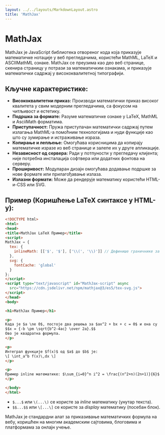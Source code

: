 ```yaml
---
layout: ../../layouts/MarkdownLayout.astro
title: 'MathJax' 
---
```

# MathJax

MathJax је JavaScript библиотека отвореног кода која приказује математичке нотације у веб прегледачима, користећи MathML, LaTeX и ASCIIMathML ознаке. MathJax се преузима као део веб странице, скенира страницу у потрази за математичким ознакама, и приказује математички садржај у висококвалитетној типографији.

## Кључне карактеристике:

*   **Висококвалитетни приказ:** Производи математички приказ високог квалитета у свим модерним прегледачима, са фокусом на читљивост и естетику.
*   **Подршка за формате:** Разуме математичке ознаке у LaTeX, MathML и AsciiMath форматима.
*   **Приступачност:** Пружа приступачан математички садржај путем излагања MathML-а помоћним технологијама и нуди функције као што су зумирање и истраживање израза.
*   **Копирање и лепљење:** Омогућава корисницима да копирају математичке изразе из веб странице и залепе их у друге апликације.
*   **Независност од сервера:** Ради у потпуности у прегледачу клијента; није потребна инсталација софтвера или додатних фонтова на серверу.
*   **Проширивост:** Модуларан дизајн омогућава додавање подршке за нове формате или прилагођавање излаза.
*   **Излазни формати:** Може да рендерује математику користећи HTML-и-CSS или SVG.

## Пример (Коришћење LaTeX синтаксе у HTML-у):

```html
<!DOCTYPE html>
<html>
<head>
<title>MathJax LaTeX Пример</title>
<script>
MathJax = {
  tex: {
    inlineMath: [['$', '$'], ['\\(', '\\)']] // Дефинише граничнике за inline математику
  },
  svg: {
    fontCache: 'global'
  }
};
</script>
<script type="text/javascript" id="MathJax-script" async
  src="https://cdn.jsdelivr.net/npm/mathjax@3/es5/tex-svg.js">
</script>
</head>
<body>

<h1>MathJax Пример</h1>

<p>
Када је $a \ne 0$, постоје два решења за $ax^2 + bx + c = 0$ и она су
$$x = {-b \pm \sqrt{b^2-4ac} \over 2a}.$$
Ово је квадратна формула.
</p>

<p>
Интеграл функције $f(x)$ од $a$ до $b$ је:
\[ \int_a^b f(x)\,dx \]
</p>

<p>
Пример inline математике: $\sum_{i=0}^n i^2 = \frac{(n^2+n)(2n+1)}{6}$
</p>

</body>
</html>
```
*   `$...$` или `\(...\)` се користе за *inline* математику (унутар текста).
*   `$$...$$` или `\[...\]` се користе за *display* математику (посебан блок).

MathJax је стандардни алат за приказивање математичких формула на вебу, коришћен на многим академским сајтовима, блоговима и платформама за онлајн учење.
